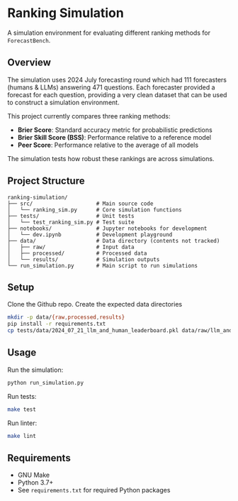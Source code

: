 # Ranking Simulation

A simulation environment for evaluating different ranking methods for `ForecastBench`.

## Overview

The simulation uses 2024 July forecasting round which had 111 forecasters (humans & LLMs) answering 471 questions. Each forecaster provided a forecast for each question, providing a very clean dataset that can be used to construct a simulation environment.

This project currently compares three ranking methods:
- **Brier Score**: Standard accuracy metric for probabilistic predictions
- **Brier Skill Score (BSS)**: Performance relative to a reference model
- **Peer Score**: Performance relative to the average of all models

The simulation tests how robust these rankings are across simulations.

## Project Structure
```
ranking-simulation/
├── src/                    # Main source code
│   └── ranking_sim.py      # Core simulation functions
├── tests/                  # Unit tests
│   └── test_ranking_sim.py # Test suite
├── notebooks/              # Jupyter notebooks for development
│   └── dev.ipynb           # Development playground
├── data/                   # Data directory (contents not tracked)
│   ├── raw/                # Input data
│   ├── processed/          # Processed data
│   └── results/            # Simulation outputs
└── run_simulation.py       # Main script to run simulations
```

## Setup

Clone the Github repo. Create the expected data directories
```bash
mkdir -p data/{raw,processed,results}
pip install -r requirements.txt
cp tests/data/2024_07_21_llm_and_human_leaderboard.pkl data/raw/llm_and_human_leaderboard.pkl
```

## Usage

Run the simulation:
```bash
python run_simulation.py
```

Run tests:
```bash
make test
```

Run linter:
```bash
make lint
```

## Requirements

- GNU Make
- Python 3.7+
- See `requirements.txt` for required Python packages

